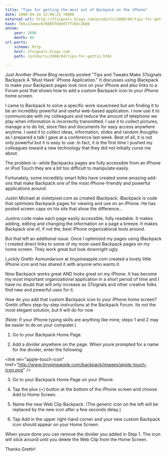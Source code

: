 ```yaml
---
title: "Tips for getting the most out of Backpack on the iPhone"
date: 2008-04-14 15:09:23 +0000
external-url: http://37signals.blogs.com/products/2008/04/tips-for-gettin.html
hash: 7b5c13aeec676085f0de0777302c2b8b
annum:
    year: 2008
    month: 04
url-parts:
    scheme: http
    host: 37signals.blogs.com
    path: /products/2008/04/tips-for-gettin.html

---
```


Just Another iPhone Blog recently posted "Tips and Tweaks Make 37signals Backpack A 'Must Have' iPhone Application." It discusses using iBackpack to make your Backpack pages look nice on your iPhone and also links to a Forum post that shows how to add a custom Backpack icon to your iPhone home screen.


I came to Backpack to solve a specific work issue/need but am finding it to be an incredibly powerful and useful web-based application. I now use it to communicate with my colleagues and reduce the amount of telephone we play when information is incorrectly transmitted. I use it to collect pictures, manage a to do list, store files and documents for easy access anywhere anytime. I used it to collect ideas, information, slides and random thoughts as I prepared a talk I gave at a conference last week. Best of all, it is not only powerful but it is easy to use. In fact, it is the first time I pushed my colleagues toward a new technology that they did not initially curse me about. 

The problem is- while Backpacks pages are fully accessible from an iPhone or iPod Touch they are a bit too difficult to manipulate easily.


Fortunately, some incredibly smart folks have created some amazing add-ons that make Backpack one of the most iPhone-friendly and powerful applications around.


Justin Michael at violetpixel.com as created iBackpack. iBackpack is code that optimizes Backpack pages for viewing and use on an iPhone.  He has posted screen caps on his site that show the difference...


Justins code make each page easily accessible, fully readable. It makes adding, editing and changing the information on a page a breeze. It makes Backpack one of, if not the, best iPhone organizational tools around.


But that left an additional issue. Once I optimized my pages using iBackpack I created direct links to some of my most-used Backpack pages on my home screen. They work great but look downright ugly. 


Luckily Grettir Asmundarson at tinypineapple.com created a lovely little iPhone icon and has shared it with anyone who wants it. 





Now Backpack works great AND looks great on my iPhone. It has become my most important organizational application in a short period of time and I have no doubt that will only increase as 37signals and other creative folks find new and powerful uses for it. 


How do you add that custom Backpack icon to your iPhone home screen? Grettir offers step-by-step instructions at the Backpack Forum.
Its not the most elegant solution, but it will do for now

(Note: If your iPhone typing skills are anything like mine, steps 1 and 2 may be easier to do on your computer.)


1. Go to your Backpack Home Page.


2. Add a divider anywhere on the page. When youre prompted for a name for the divider, enter the following:



&lt;link rel="apple-touch-icon" href="http://www.tinypineapple.com/backpack/images/apple-touch-icon.png" /&gt;


3. Go to your Backpack Home Page on your iPhone.


4. Tap the plus (+) button at the bottom of the iPhone screen and choose Add to Home Screen.


5. Name the new Web Clip Backpack.  (The generic icon on the left will be replaced by the new icon after a few seconds delay.)


6. Tap Add in the upper right-hand corner and your new custom Backpack icon should appear on your Home Screen.


When youre done you can remove the divider you added in Step 1.  The icon will stick around until you delete the Web Clip from the Home Screen.


Thanks Grettir!
